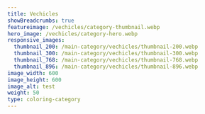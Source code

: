 ```yaml
---
title: Vechicles
showBreadcrumbs: true
featureimage: /vechicles/category-thumbnail.webp
hero_image: /vechicles/category-hero.webp
responsive_images:
  thumbnail_200: /main-category/vechicles/thumbnail-200.webp
  thumbnail_300: /main-category/vechicles/thumbnail-300.webp
  thumbnail_768: /main-category/vechicles/thumbnail-768.webp
  thumbnail_896: /main-category/vechicles/thumbnail-896.webp
image_width: 600
image_height: 600
image_alt: test
weight: 50
type: coloring-category
---
```


